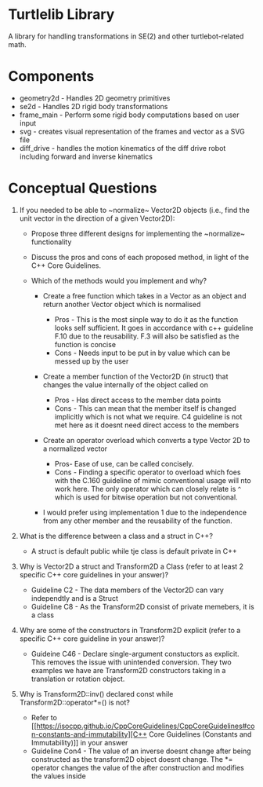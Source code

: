 # Turtlelib Library
A library for handling transformations in SE(2) and other turtlebot-related math.

# Components
- geometry2d - Handles 2D geometry primitives
- se2d - Handles 2D rigid body transformations
- frame_main - Perform some rigid body computations based on user input
- svg - creates visual representation of the frames and vector as a SVG file
- diff_drive - handles the motion kinematics of the diff drive robot including forward and inverse kinematics

# Conceptual Questions
1. If you needed to be able to ~normalize~ Vector2D objects (i.e., find the unit vector in the direction of a given Vector2D):
   - Propose three different designs for implementing the ~normalize~ functionality
   - Discuss the pros and cons of each proposed method, in light of the C++ Core Guidelines.
   - Which of the methods would you implement and why?

      - Create a free function which takes in a Vector as an object and return another Vector object which is normalised
         - Pros - This is the most sinple way to do it as the function looks self sufficient. It goes in accordance with c++ guideline F.10 due to the reusability. F.3 will also be satisfied as the function is concise
         - Cons - Needs input to be put in by value which can be messed up by the user 
      - Create a member function of the Vector2D (in struct) that changes the value internally of the object called on
         - Pros - Has direct access to the member data points
         - Cons - This can mean that the member itself is changed implicitly which is not what we require. C4 guideline is not met here as it doesnt need direct access to the members
      - Create an operator overload which converts a type Vector 2D to a normalized vector
         - Pros- Ease of use, can be called concisely.
         - Cons - Finding a specific operator to overload which foes with the C.160 guideline of mimic conventional usage will nto work here. The only operator which can closely relate is `^` which is used for bitwise operation but not conventional.

      - I would prefer using implementation 1 due to the independence from any other member and the reusability of the function.

2. What is the difference between a class and a struct in C++?
    - A struct is default public while tje class is default private in C++

3. Why is Vector2D a struct and Transform2D a Class (refer to at least 2 specific C++ core guidelines in your answer)?
   - Guideline C2 - The data members of the Vector2D can vary independtly and is a Struct
   - Guideline C8 - As the Transform2D consist of private memebers, it is a class

4. Why are some of the constructors in Transform2D explicit (refer to a specific C++ core guideline in your answer)?
   - Guideine C46 - Declare single-argument constuctors as explicit. This removes the issue with unintended conversion. They two examples we have are Transform2D constructors taking in a translation or rotation object.

5. Why is Transform2D::inv() declared const while Transform2D::operator*=() is not?
   - Refer to [[https://isocpp.github.io/CppCoreGuidelines/CppCoreGuidelines#con-constants-and-immutability][C++ Core Guidelines (Constants and Immutability)]] in your answer
   - Guideline Con4 - The value of an inverse doesnt change after being constructed as the transform2D object doesnt change. The *= operator changes the value of the after construction and modifies the values inside

